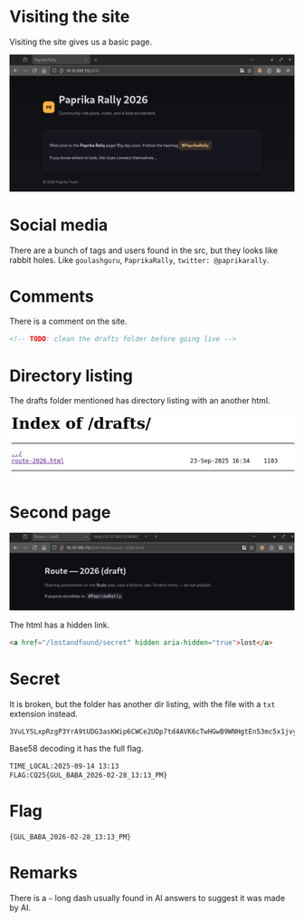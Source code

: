 # Visiting the site

Visiting the site gives us a basic page.

![](screenshots/1.png)

# Social media

There are a bunch of tags and users found in the src, but they looks like rabbit holes. Like `goulashguru`, `PaprikaRally`, `twitter: @paprikarally`.

# Comments

There is a comment on the site.

```html
<!-- TODO: clean the drafts folder before going live -->
```

# Directory listing

The drafts folder mentioned has directory listing with an another html.

![](screenshots/2.png)

# Second page

![](screenshots/3.png)

The html has a hidden link.

```html
<a href="/lostandfound/secret" hidden aria-hidden="true">lost</a>
```

# Secret

It is broken, but the folder has another dir listing, with the file with a `txt` extension instead.

```
3VuLYSLxpRzgP3YrA9tUDG3asKWip6CWCe2UDp7td4AVK6cTwHGwB9WNHgtEn53mc5x1jvyLAbr6ALFtnSg3XWBDX8aQ
```

Base58 decoding it has the full flag.

```
TIME_LOCAL:2025-09-14 13:13
FLAG:CQ25{GUL_BABA_2026-02-28_13:13_PM}
```
# Flag
`{GUL_BABA_2026-02-28_13:13_PM}`

# Remarks
There is a `—` long dash usually found in AI answers to suggest it was made by AI.